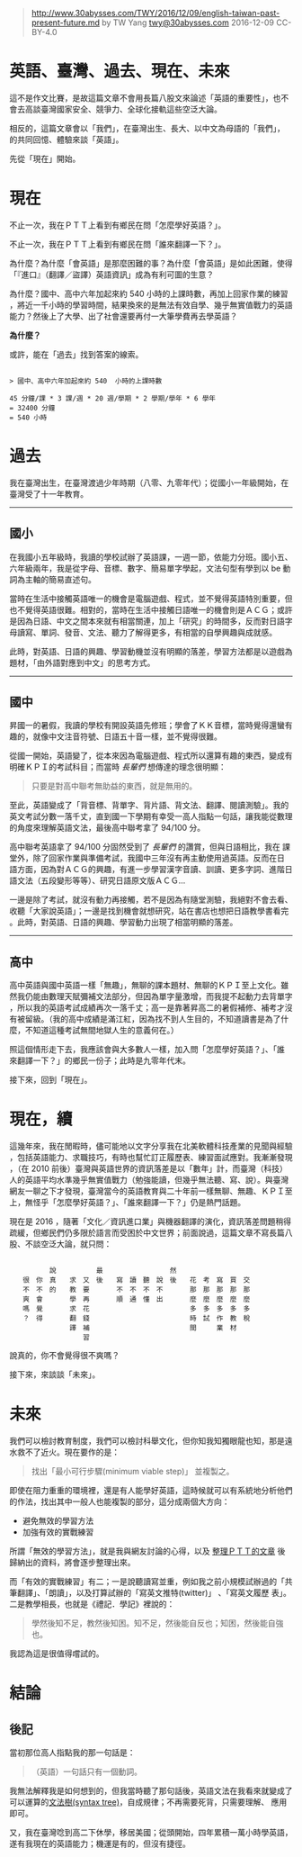 ﻿> http://www.30abysses.com/TWY/2016/12/09/english-taiwan-past-present-future.md
> by TW Yang <twy@30abysses.com> 2016-12-09 CC-BY-4.0

# 英語、臺灣、過去、現在、未來

這不是作文比賽，是故這篇文章不會用長篇八股文來論述「英語的重要性」，也不
會去高談臺灣國家安全、競爭力、全球化接軌這些空泛大論。

相反的，這篇文章會以「我們」，在臺灣出生、長大、以中文為母語的「我們」，
的共同回憶、體驗來談「英語」。

先從「現在」開始。



# 現在

不止一次，我在ＰＴＴ上看到有鄉民在問「怎麼學好英語？」。

不止一次，我在ＰＴＴ上看到有鄉民在問「誰來翻譯一下？」。

為什麼？為什麼「會英語」是那麼困難的事？為什麼「會英語」是如此困難，使得
「『進口』（翻譯／盜譯）英語資訊」成為有利可圖的生意？

為什麼？國中、高中六年加起來約 540  小時的上課時數，再加上回家作業的練習
，將近一千小時的學習時間，結果換來的是無法有效自學、幾乎無實值戰力的英語
能力？然後上了大學、出了社會還要再付一大筆學費再去學英語？

**為什麼？**

或許，能在「過去」找到答案的線索。

```

> 國中、高中六年加起來約 540  小時的上課時數

45 分鐘/課 * 3 課/週 * 20 週/學期 * 2 學期/學年 * 6 學年
= 32400 分鐘
= 540 小時

```



# 過去

我在臺灣出生，在臺灣渡過少年時期（八零、九零年代）；從國小一年級開始，在
臺灣受了十一年教育。


---
##  國小

在我國小五年級時，我讀的學校試辦了英語課，一週一節，依能力分班。國小五、
六年級兩年，我是從字母、音標、數字、簡易單字學起，文法句型有學到以 be 動
詞為主軸的簡易直述句。

當時在生活中接觸英語唯一的機會是電腦遊戲、程式，並不覺得英語特別重要，但
也不覺得英語很難。相對的，當時在生活中接觸日語唯一的機會則是ＡＣＧ；或許
是因為日語、中文之間本來就有相當關連，加上「研究」的時間多，反而對日語字
母讀寫、單詞、發音、文法、聽力了解得更多，有相當的自學興趣與成就感。

此時，對英語、日語的興趣、學習動機並沒有明顯的落差，學習方法都是以遊戲為
題材，「由外語對應到中文」的思考方式。


---
##  國中

昇國一的暑假，我讀的學校有開設英語先修班；學會了ＫＫ音標，當時覺得還蠻有
趣的，就像中文注音符號、日語五十音一樣，並不覺得很難。

從國一開始，英語變了，從本來因為電腦遊戲、程式所以還算有趣的東西，變成有
明確ＫＰＩ的考試科目；而當時 *長輩們* 想傳達的理念很明顯：

> 只要是對高中聯考無助益的東西，就是無用的。

至此，英語變成了「背音標、背單字、背片語、背文法、翻譯、閱讀測驗」。我的
英文考試分數一落千丈，直到國一下學期有幸受一高人指點一句話，讓我能從數理
的角度來理解英語文法，最後高中聯考拿了 94/100 分。

高中聯考英語拿了 94/100 分固然受到了 *長輩們* 的讚賞，但與日語相比，我在
課堂外，除了回家作業與準備考試，我國中三年沒有再主動使用過英語。反而在日
語方面，因為對ＡＣＧ的興趣，有進一步學習漢字音讀、訓讀、更多字詞、進階日
語文法（五段變形等等）、研究日語原文版ＡＣＧ…

一邊是除了考試，就沒有動力再接觸，若不是因為有隨堂測驗，我絕對不會去看、
收聽「大家說英語」；一邊是找到機會就想研究，站在書店也想把日語教學書看完
。此時，對英語、日語的興趣、學習動力出現了相當明顯的落差。


---
##  高中

高中英語與國中英語一樣「無趣」，無聊的課本題材、無聊的ＫＰＩ至上文化。雖
然我仍能由數理天賦彌補文法部分，但因為單字量激增，而我提不起動力去背單字
，所以我的英語考試成績再次一落千丈；高一是靠著昇高二的暑假補修、補考才沒
有被留級。（我的高中成績是滿江紅，因為找不到人生目的，不知道讀書是為了什
麼，不知道這種考試無間地獄人生的意義何在。）

照這個情形走下去，我應該會與大多數人一樣，加入問「怎麼學好英語？」、「誰
來翻譯一下？」的鄉民一份子；此時是九零年代末。

接下來，回到「現在」。



# 現在，續

這幾年來，我在閒暇時，儘可能地以文字分享我在北美軟體科技產業的見聞與經驗
，包括英語能力、求職技巧，有時也幫忙訂正履歷表、練習面試應對。我漸漸發現
，（在 2010 前後）臺灣與英語世界的資訊落差是以「數年」計，而臺灣（科技）
人的英語平均水準幾乎無實值戰力（勉強能讀，但幾乎無法聽、寫、說）。與臺灣
網友一聊之下才發現，臺灣當今的英語教育與二十年前一樣無聊、無趣、ＫＰＩ至
上，無怪乎「怎麼學好英語？」、「誰來翻譯一下？」仍是熱門話題。

現在是 2016 ，隨著「文化／資訊進口業」與機器翻譯的演化，資訊落差問題稍得
疏緩，但鄉民們仍多限於語言而受困於中文世界；前面說過，這篇文章不寫長篇八
股、不談空泛大論，就只問：

```

　　　　　　說　　　　　　最　　　　　　　　　　然
　　很　你　真　　求　又　後　　寫　讀　聽　說　後　　花　考　寫　買　交
　　不　不　的　　教　要　　　　不　不　不　不　　　　那　那　那　那　那
　　爽　會　　　　學　再　　　　順　通　懂　出　　　　麼　麼　麼　麼　麼
　　嗎　覺　　　　求　花　　　　　　　　　　　　　　　多　多　多　多　多
　　？　得　　　　翻　錢　　　　　　　　　　　　　　　時　試　作　教　稅
　　　　　　　　　譯　補　　　　　　　　　　　　　　　間　　　業　材
　　　　　　　　　　　習

```

說真的，你不會覺得很不爽嗎？

接下來，來談談「未來」。



# 未來

我們可以檢討教育制度，我們可以檢討科舉文化，但你知我知獨眼龍也知，那是遠
水救不了近火。現在要作的是：

> 找出「最小可行步驟(minimum viable step)」 並複製之。

即使在阻力重重的環境裡，還是有人能學好英語，這時候就可以有系統地分析他們
的作法，找出其中一般人也能複製的部分，這分成兩個大方向：

* 避免無效的學習方法
* 加強有效的實戰練習

所謂「無效的學習方法」，就是我與網友討論的心得，以及
[整理ＰＴＴ的文章][1] 後歸納出的資料，將會逐步整理出來。

[1]: http://www.30abysses.com/TWY/2016/12/02/english-questions-compilation.html

而「有效的實戰練習」有二；一是說聽讀寫並重，例如我之前小規模試辦過的「共
筆翻譯」、「朗讀」，以及打算試辦的「寫英文推特(twitter)」 、「寫英文履歷
表」。二是教學相長，也就是《禮記．學記》裡說的：

> 學然後知不足，教然後知困。知不足，然後能自反也；知困，然後能自強也。

我認為這是很值得嚐試的。



# 結論




##  後記

當初那位高人指點我的那一句話是：

> （英語）一句話只有一個動詞。

我無法解釋我是如何想到的，但我當時聽了那句話後，英語文法在我看來就變成了
可以運算的[文法樹(syntax tree)][2]，自成規律；不再需要死背，只需要理解、
應用即可。

[2]: https://en.wikipedia.org/wiki/Parse_tree

又，我在臺灣唸到高二下休學，移居美國；從頭開始，四年累積一萬小時學英語，
遂有我現在的英語能力；機運是有的，但沒有捷徑。
